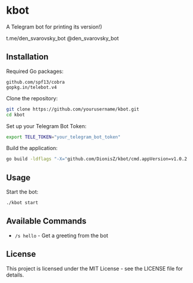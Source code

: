 # kbot
A Telegram bot for printing its version!)

t.me/den_svarovsky_bot
@den_svarovsky_bot

## Installation

Required Go packages:

    github.com/spf13/cobra
    gopkg.in/telebot.v4


Clone the repository:
```bash
git clone https://github.com/yourusername/kbot.git
cd kbot
```

Set up your Telegram Bot Token:
```bash
export TELE_TOKEN="your_telegram_bot_token"
```

Build the application:
```bash
go build -ldflags "-X="github.com/DionisZ/kbot/cmd.appVersion=v1.0.2
```


## Usage

Start the bot:
```bash
./kbot start
```


## Available Commands

- `/s hello` - Get a greeting from the bot


## License

This project is licensed under the MIT License - see the LICENSE file for details.